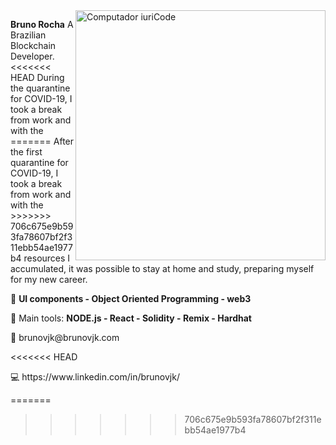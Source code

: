 <img src="https://raw.githubusercontent.com/MicaelliMedeiros/micaellimedeiros/master/image/computer-illustration.png" min-width="400px" max-width="400px" width="400px" align="right" alt="Computador iuriCode">

<p align="left"> 
  <strong>Bruno Rocha</strong> A Brazilian Blockchain Developer.<br>
<<<<<<< HEAD
 During the quarantine for COVID-19, I took a break from work and with the
=======
 After the first quarantine for COVID-19, I took a break from work and with the
>>>>>>> 706c675e9b593fa78607bf2f311ebb54ae1977b4
resources I accumulated, it was possible to stay at home and study, preparing
myself for my new career.

</p>

<p align="left">
  🦄 <strong>UI components - Object Oriented Programming - web3</strong>
</p>

<p align="left">
  💼 Main tools: <strong>NODE.js - React - Solidity - Remix - Hardhat</strong>
</p>

<p align="left">
  💌 brunovjk@brunovjk.com
</p>
<<<<<<< HEAD

<p align="left">
  💻 https://www.linkedin.com/in/brunovjk/
</p>
=======
 
>>>>>>> 706c675e9b593fa78607bf2f311ebb54ae1977b4
